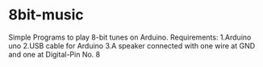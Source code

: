 # 8bit-music
Simple Programs to play 8-bit tunes on Arduino.
Requirements:
1.Arduino uno
2.USB cable for Arduino
3.A speaker connected with one wire at GND and one at Digital-Pin No. 8

